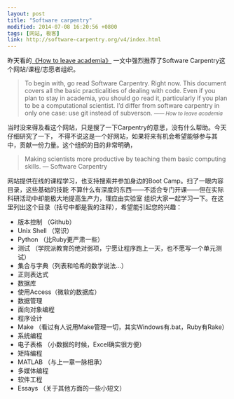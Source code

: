 ```yaml
---
layout: post
title: "Software carpentry"
modified: 2014-07-08 16:20:56 +0800
tags: [网站, 极客]
link: http://software-carpentry.org/v4/index.html
---
```


昨天看的[《How to leave academia》](http://www.chrisstucchio.com/blog/2012/leaving_academia.html)
一文中强烈推荐了Software Carpentry这个网站/课程/志愿者组织。

> To begin with, go read Software Carpentry. Right now. This document covers
> all the basic practicalities of dealing with code. Even if you plan to stay
> in academia, you should go read it, particularly if you plan to be a
> computational scientist. I’d differ from software carpentry in only one case:
> use git instead of subverson.
> <small>—— *How to leave academia* </small>

当时没来得及看这个网站，只是搜了一下Carpentry的意思，没有什么帮助。今天仔细研究了一下，
不得不说这是一个好网站，如果将来有机会希望能够参与其中，贡献一份力量。这个组织的目的非常明确，

> Making scientists more productive by teaching them basic computing skills. — Software Carpentry

网站提供在线的课程学习，也支持搜索并参加身边的Boot Camp。扫了一眼内容目录，这些基础的技能
不算什么有深度的东西——不适合专门开课——但在实际科研活动中却能极大地提高生产力，理应由实验室
组织大家一起学习一下。在这里列出这个目录（括号中都是我的注释），希望能引起您的兴趣：

- 版本控制 （Github）
- Unix Shell （常识）
- Python （比Ruby更严肃一些）
- 测试 （学院派教育的绝对弱项，宁愿让程序跑上一天，也不愿写一个单元测试）
- 集合与字典（列表和哈希的数学说法...）
- 正则表达式
- 数据库
- 使用Access（微软的数据库）
- 数据管理
- 面向对象编程
- 程序设计
- Make （看过有人说用Make管理一切，其实Windows有.bat，Ruby有Rake）
- 系统编程
- 电子表格 （小数据的时候，Excel确实很方便）
- 矩阵编程
- MATLAB （与上一章一脉相承）
- 多媒体编程
- 软件工程
- Essays （关于其他方面的一些小短文）
